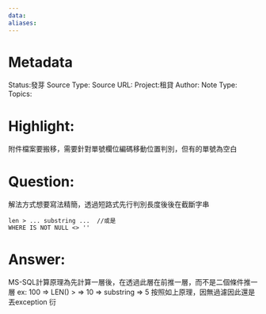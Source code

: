 ```yaml
---
data:
aliases:
---
```

# Metadata
Status:發芽
Source Type:
Source URL:
Project:租貸
Author:
Note Type:
Topics:


# Highlight:
附件檔案要搬移，需要針對單號欄位編碼移動位置判別，但有的單號為空白

# Question:
解法方式想要寫法精簡，透過短路式先行判別長度後後在截斷字串
```
len > ... substring ...  //或是
WHERE IS NOT NULL <> ''
```
# Answer:
MS-SQL計算原理為先計算一層後，在透過此層在前推一層，而不是二個條件推一層
ex:
100 => LEN() >  => 10 => substring => 5
按照如上原理，因無過濾因此還是丟exception
衍

